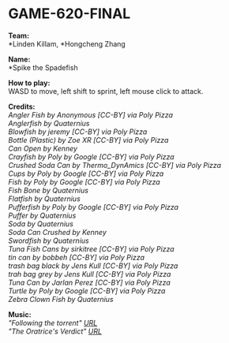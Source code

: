 # GAME-620-FINAL

**Team:** <br>
*Linden Killam, 
*Hongcheng Zhang

**Name:** <br>
*Spike the Spadefish

**How to play:** <br>
WASD to move, left shift to sprint, left mouse click to attack. 

**Credits:** <br>
_Angler Fish by Anonymous [CC-BY] via Poly Pizza_<br>
_Anglerfish by Quaternius_<br>
_Blowfish by jeremy [CC-BY] via Poly Pizza_<br>
_Bottle (Plastic) by Zoe XR [CC-BY] via Poly Pizza_<br>
_Can Open by Kenney_<br>
_Crayfish by Poly by Google [CC-BY] via Poly Pizza_<br>
_Crushed Soda Can by Thermo_DynAmics [CC-BY] via Poly Pizza_<br>
_Cups by Poly by Google [CC-BY] via Poly Pizza_<br>
_Fish by Poly by Google [CC-BY] via Poly Pizza_<br>
_Fish Bone by Quaternius_<br>
_Flatfish by Quaternius_<br>
_Pufferfish by Poly by Google [CC-BY] via Poly Pizza_<br>
_Puffer by Quaternius_<br>
_Soda by Quaternius_<br>
_Soda Can Crushed by Kenney_<br>
_Swordfish by Quaternius_<br>
_Tuna Fish Cans by sirkitree [CC-BY] via Poly Pizza_<br>
_tin can by bobbeh [CC-BY] via Poly Pizza_<br>
_trash bag black by Jens Kull [CC-BY] via Poly Pizza_<br>
_trah bag grey by Jens Kull [CC-BY] via Poly Pizza_<br>
_Tuna Can by Jarlan Perez [CC-BY] via Poly Pizza_<br>
_Turtle by Poly by Google [CC-BY] via Poly Pizza_<br>
_Zebra Clown Fish by Quaternius_<br>

**Music:** <br>
_"Following the torrent" [URL](https://youtu.be/6eJuMFs7J00?list=PLwO9-zIqdr4nR6v8eoSCIHF2yxyLCHYxz)_<br>
_"The Oratrice's Verdict" [URL](https://youtu.be/qUkxoIu9nfo)_<br>
